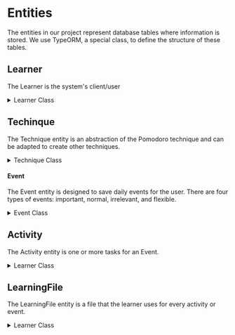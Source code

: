 # Entities
The entities in our project represent database tables where 
information is stored. We use TypeORM, a special class, 
to define the structure of these tables. 

## Learner
The Learner is the system's client/user
<details>
<summary>Learner Class</summary>

### Learner Properties
* `id`: Autogenerated ID.
* `fullname`: The learner's full name
* `username`: The learner's username
* `email`: The learner's email
* `profileImg`: The learner's profile image.

### Learner Methods
* `createLearner()`: Creates a new Learner.
* `updateLearner()`: Updates a new Learner.
* `deleteLearner()`: Deletes a Learner by id.
* `readLearner()`: Reads a Learner by id, username and email.

</details>

## Techinque
The Technique entity is an abstraction of the Pomodoro technique 
and can be adapted to create other techniques.
<details>
<summary>Technique Class</summary>

### Technique Properties
* `id`: Autogenerated ID.
* `learnerId`: The Learner's id owner.
* `title`: The technique's title.
* `breakTime`: The technique's break time after an interval.
* `interval`: The technique's interval for every session.

### Technique Methods
* `createTechnique()`: Creates a new Technique.
* `updateTechnique()`: Updates a new Technique.
* `deleteTechnique()`: Deletes a Technique by id.
* `readTechnique()`: Reads a Technique by id.

</details>

#### Event
The Event entity is designed to save daily events for the user.
There are four types of events: important, normal, irrelevant,
and flexible.
<details>
<summary>Event Class</summary>

### Event Properties
* `id`: Autogenerated ID.
* `learnerId`: Learner.
* `techniqueId`: The Technique's.
* `title`: The Event's title.
* `description`: The Event's brief description.
* `startDate`: The Event's start date.
* `endDate`: The Event's end date.
* `type`: The Event's types. 

### Event Methods
* `createEvent()`: Creates a new Event.
* `updateEvent()`: Updates a new Event.
* `deleteEvent()`: Deletes a Event by id.
* `readEvent()`: Reads a Event by id or by Learner id relation.

</details>

## Activity
The Activity entity is one or more tasks for
an Event.
<details>
<summary>Learner Class</summary>

### Activity Properties
* `id`: Autogenerated ID.
* `eventId`: The Event's id.
* `title`: The Activity's title.
* `startTime`: The Activity's start time.
* `endTime`: The Activity's end time.

### Activity Methods
* `createActivity()`: Creates a new Activity.
* `updateActivity()`: Updates a new Activity.
* `deleteActivity()`: Deletes a Activity by id.
* `readActivity()`: Reads a Activity by id and Event id constraint.

</details>

## LearningFile
The LearningFile entity is a file that the learner uses 
for every activity or event.
<details>
<summary>Learner Class</summary>

### LearningFile Properties
* `id`: Autogenerated ID.
* `activityId`: The Activity's id.
* `eventId`: The Event's id.
* `fileName`: The LearningFile's name.
* `format`: The LearningFile's dot type.
* `externalLink`: The LearningFile's link.

### LearningFile Methods
* `createLearningFile()`: Creates a new LearningFile.
* `updateLearningFile()`: Updates a new LearningFile.
* `deleteLearningFile()`: Deletes a LearningFile by id.
* `readLearningFile()`: Reads a LearningFile by id and Event or Activity constraint.

</details>
